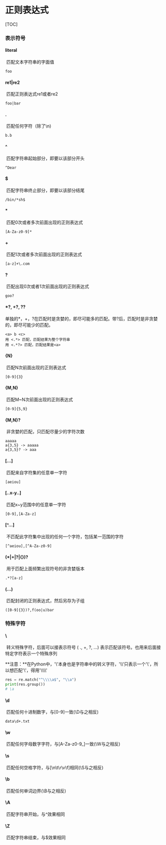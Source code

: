# 正则表达式

[TOC]

### 表示符号

#### literal

​		匹配文本字符串的字面值

```
foo
```

#### re1|re2

​		匹配正则表达式re1或者re2

```
foo|bar
```

#### .

​		匹配任何字符（除了\n)

```
b.b
```

#### ^

​		匹配字符串起始部分，即要以该部分开头

```
^Dear
```

#### $

​		匹配字符串终止部分，即要以该部分结尾

```
/bin/*sh$
```

#### *

​		匹配0次或者多次前面出现的正则表达式

```
[A-Za-z0-9]*
```

#### +

​		匹配1次或者多次前面出现的正则表达式

```
[a-z]+\.com
```

#### ?

​		匹配出现0次或者1次前面出现的正则表达式

```
goo?
```

#### *?, +?, ??

​		单独的*，+，?在匹配时是贪婪的，即尽可能多的匹配。带?后，匹配时是非贪婪的，即尽可能少的匹配。

```
<a> b <c>
用 <.*> 匹配，匹配结果为整个字符串
用 <.*?> 匹配，匹配结果是<a>
```

#### {N}

​		匹配N次前面出现的正则表达式

```
[0-9]{3}
```

#### {M,N}

​		匹配M~N次前面出现的正则表达式

```
[0-9]{5,9}
```

#### {M,N}?

​		非贪婪的匹配，只匹配尽量少的字符次数

```
aaaaa
a{3,5} -> aaaaa
a{3,5}? -> aaa
```

#### […]

​		匹配来自字符集的任意单一字符

```
[aeiou]
```

#### [..x-y..]

​		匹配x~y范围中的任意单一字符

```
[0-9],[A-Za-z]
```

#### [^...]

​		不匹配此字符集中出现的任何一个字符，包括某一范围的字符

```
[^aeiou],[^A-Za-z0-9]
```

#### (*|+|?|{})?

​		用于匹配上面频繁出现符号的非贪婪版本

```
.*?[a-z]
```

#### (...)

​		匹配封闭的正则表达式，然后另存为子组

```
([0-9]{3})?,f(oo|u)bar
```

### 特殊字符

#### \

​		转义特殊字符，后面可以接表示符号 ( ., +, ?, ...) 表示匹配该符号。也用来后面接特定字符表示一个特殊序列

​		**注意：**在Python中，'\\'本身也是字符串中的转义字符，'\\\\'只表示一个'\\'，所以想匹配'\\'，得用'\\\\\\\\'

```python
res = re.match("^\\\\a$", "\\a")
print(res.group())
# \a
```

#### \d

​		匹配任何十进制数字，与[0-9]一致(\D与之相反)

```
data\d+.txt
```

#### \w

​		匹配任何字母数字字符，与[A-Za-z0-9_]一致(\W与之相反)

#### \s

​		匹配任何空格字符，与[\n\t\r\v\f]相同(\S与之相反)

#### \b

​		匹配任何单词边界(\B与之相反)

#### \A

​		匹配字符串开始，与^效果相同

#### \Z

​		匹配字符串结束，与$效果相同